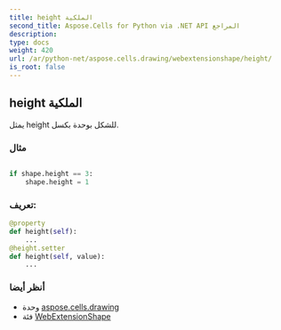 ```yaml
---
title: height الملكية
second_title: Aspose.Cells for Python via .NET API المراجع
description:
type: docs
weight: 420
url: /ar/python-net/aspose.cells.drawing/webextensionshape/height/
is_root: false
---
```

##  height الملكية

يمثل height للشكل بوحدة بكسل.

###  مثال

```python

if shape.height == 3:
    shape.height = 1

```
###  تعريف:
```python
@property
def height(self):
    ...
@height.setter
def height(self, value):
    ...
```

###  أنظر أيضا
* وحدة [aspose.cells.drawing](../../)
* فئة [WebExtensionShape](/cells/ar/python-net/aspose.cells.drawing/webextensionshape)

